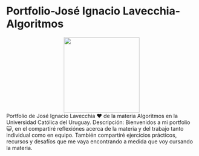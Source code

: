 # Portfolio-José Ignacio Lavecchia-Algoritmos
<div id = "header" align = "center">
    <img src = https://media.giphy.com/media/v1.Y2lkPTc5MGI3NjExNXRxc3gzeDNiMmZydjdqdjRrMGg4a2hwMXRva2Jyd3ZicmpleW84YyZlcD12MV9naWZzX3NlYXJjaCZjdD1n/MDJ9IbxxvDUQM/giphy.gif width = "200" />
</div>
Portfolio de José Ignacio Lavecchia ❤️ de la materia Algoritmos en la Universidad Católica del Uruguay.
Descripción:
Bienvenidos a mi portfolio😺, en el compartiré reflexiónes acerca de la materia y del trabajo tanto individual como en equipo.
También compartiré ejercicios prácticos, recursos y desafíos que me vaya encontrando a medida que voy cursando la materia.

